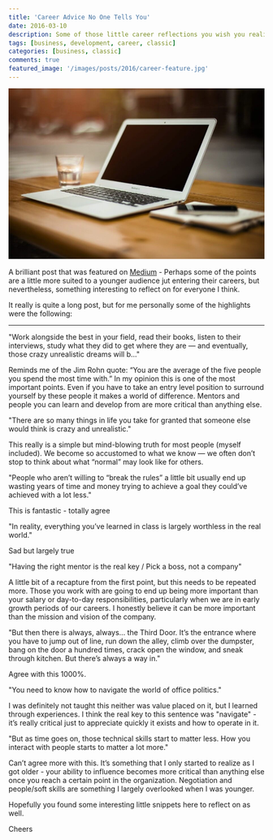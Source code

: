 ```yaml
---
title: 'Career Advice No One Tells You'
date: 2016-03-10
description: Some of those little career reflections you wish you realized a few years earlier.
tags: [business, development, career, classic]
categories: [business, classic]
comments: true
featured_image: '/images/posts/2016/career-feature.jpg'
---
```


![](/images/posts/2016/career.jpg)

A brilliant post that was featured on [Medium](https://medium.com/life-learning/career-advice-no-one-tells-you-8be1bcd330cb#.y3r5svqg0) - Perhaps some of the points are a little more suited to a younger audience jut entering their careers, but nevertheless, something interesting to reflect on for everyone I think.

It really is quite a long post, but for me personally some of the highlights were the following:

---

"Work alongside the best in your field, read their books, listen to their interviews, study what they did to get where they are — and eventually, those crazy unrealistic dreams will b..."

Reminds me of the Jim Rohn quote: “You are the average of the five people you spend the most time with.” In my opinion this is one of the most important points. Even if you have to take an entry level position to surround yourself by these people it makes a world of difference. Mentors and people you can learn and develop from are more critical than anything else.

"There are so many things in life you take for granted that someone else would think is crazy and unrealistic."

This really is a simple but mind-blowing truth for most people (myself included). We become so accustomed to what we know — we often don’t stop to think about what “normal” may look like for others.

"People who aren’t willing to “break the rules” a little bit usually end up wasting years of time and money trying to achieve a goal they could’ve achieved with a lot less."

This is fantastic - totally agree

"In reality, everything you’ve learned in class is largely worthless in the real world."

Sad but largely true

"Having the right mentor is the real key / Pick a boss, not a company"

A little bit of a recapture from the first point, but this needs to be repeated more. Those you work with are going to end up being more important than your salary or day-to-day responsibilities, particularly when we are in early growth periods of our careers. I honestly believe it can be more important than the mission and vision of the company.

"But then there is always, always… the Third Door. It’s the entrance where you have to jump out of line, run down the alley, climb over the dumpster, bang on the door a hundred times, crack open the window, and sneak through kitchen. But there’s always a way in."

Agree with this 1000%.

"You need to know how to navigate the world of office politics."

I was definitely not taught this neither was value placed on it, but I learned through experiences. I think the real key to this sentence was "navigate" - it’s really critical just to appreciate quickly it exists and how to operate in it.

"But as time goes on, those technical skills start to matter less. How you interact with people starts to matter a lot more."

Can’t agree more with this. It’s something that I only started to realize as I got older - your ability to influence becomes more critical than anything else once you reach a certain point in the organization. Negotiation and people/soft skills are something I largely overlooked when I was younger.

Hopefully you found some interesting little snippets here to reflect on as well.

Cheers